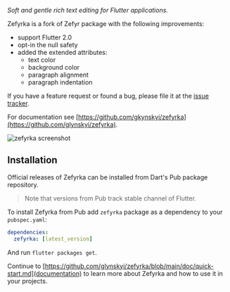 *Soft and gentle rich text editing for Flutter applications.*

Zefyrka is a fork of Zefyr package with the following improvements:

- support Flutter 2.0
- opt-in the null safety
- added the extended attributes:
    * text color
    * background color
    * paragraph alignment
    * paragraph indentation

If you have a feature
request or found a bug, please file it at the [issue tracker][].

[issue tracker]: https://github.com/glynskyi/zefyrka/issues

For documentation see [https://github.com/gkynskyi/zefyrka](https://github.com/glynskyi/zefyrka).

![zefyrka screenshot](https://github.com/glynskyi/zefyrka/raw/master/packages/zefyr/zefyr.png)

## Installation

Official releases of Zefyrka can be installed from Dart's Pub package repository.

> Note that versions from Pub track stable channel of Flutter.

To install Zefyrka from Pub add `zefyrka` package as a dependency to your `pubspec.yaml`:

```yaml
dependencies:
  zefyrka: [latest_version]
```

And run `flutter packages get`.

Continue to [https://github.com/glynskyi/zefyrka/blob/main/doc/quick-start.md](documentation) to
learn more about Zefyrka and how to use it in your projects.
